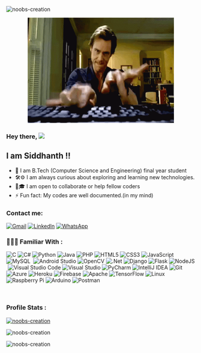 <audio preload="auto" loop="true">
               <source src="https://soundcloud.com/siddhanth-das/nggyu-loop" type="audio/mp3">
               <source src="NGGYU.ogg" type="audio/ogg">
</audio>
<p align="left"> <img src="https://komarev.com/ghpvc/?username=noobs-creation&label=Profile%20views&color=0e75b6&style=flat" alt="noobs-creation" /> </p>

<p align="center">
  <img src="coding.gif" height="280dp" width="390dp">
</p>

### Hey there,  <img src="https://github.com/TheDudeThatCode/TheDudeThatCode/blob/master/Assets/Hi.gif" width="29px">
                


## I am Siddhanth !!

- 🔭 I am B.Tech (Computer Science and Engineering) final year student
- 🛠⚙ I am always curious about exploring and learning new technologies.
- 🤝🎓 I am open to collaborate or help fellow coders
- ⚡ Fun fact: My codes are well documented.(in my mind)


### Contact me:

<a href="mailto:siddhanthdas99@gmail.com"><img alt="Gmail" src="https://img.shields.io/badge/Gmail-D14836?style=for-the-badge&logo=gmail&logoColor=white" /></a>&nbsp;<a href="https://www.linkedin.com/in/siddhanthdas/"><img alt="LinkedIn" src="https://img.shields.io/badge/linkedin-%230077B5.svg?style=for-the-badge&logo=linkedin&logoColor=white"/></a>&nbsp;<a href="https://wa.me/918777852961"><img alt="WhatsApp" src="https://img.shields.io/badge/WhatsApp-25D366?style=for-the-badge&logo=whatsapp&logoColor=white"/></a>


### 👨🏻‍💻 Familiar With :

<img alt="C" src="https://img.shields.io/badge/c-%2300599C.svg?style=for-the-badge&logo=c&logoColor=white"/>&nbsp;<img alt="C#" src="https://img.shields.io/badge/c%23-%23239120.svg?style=for-the-badge&logo=c-sharp&logoColor=white"/>&nbsp;<img alt="Python" src="https://img.shields.io/badge/python-%2314354C.svg?style=for-the-badge&logo=python&logoColor=white"/>&nbsp;<img alt="Java" src="https://img.shields.io/badge/java-%23ED8B00.svg?style=for-the-badge&logo=java&logoColor=white"/>&nbsp;<img alt="PHP" src="https://img.shields.io/badge/php-%23777BB4.svg?style=for-the-badge&logo=php&logoColor=white"/>&nbsp;<img alt="HTML5" src="https://img.shields.io/badge/html5-%23E34F26.svg?style=for-the-badge&logo=html5&logoColor=white"/>&nbsp;<img alt="CSS3" src="https://img.shields.io/badge/css3-%231572B6.svg?style=for-the-badge&logo=css3&logoColor=white"/>&nbsp;<img alt="JavaScript" src="https://img.shields.io/badge/javascript-%23323330.svg?style=for-the-badge&logo=javascript&logoColor=%23F7DF1E"/>&nbsp;<img alt="MySQL" src="https://img.shields.io/badge/mysql-%2300f.svg?style=for-the-badge&logo=mysql&logoColor=white"/>&nbsp;
<img alt="Android Studio" src="https://img.shields.io/badge/Android_Studio-3DDC84?style=for-the-badge&logo=android-studio&logoColor=white"/>&nbsp;<img alt="OpenCV" src="https://img.shields.io/badge/opencv-%23white.svg?style=for-the-badge&logo=opencv&logoColor=white"/>&nbsp;<img alt=".Net" src="https://img.shields.io/badge/.NET-5C2D91?style=for-the-badge&logo=.net&logoColor=white"/>&nbsp;<img alt="Django" src="https://img.shields.io/badge/django-%23092E20.svg?style=for-the-badge&logo=django&logoColor=white"/>&nbsp;<img alt="Flask" src="https://img.shields.io/badge/flask-%23000.svg?style=for-the-badge&logo=flask&logoColor=white"/>&nbsp;<img alt="NodeJS" src="https://img.shields.io/badge/node.js-%2343853D.svg?style=for-the-badge&logo=node-dot-js&logoColor=white"/>&nbsp;<img alt="Visual Studio Code" src="https://img.shields.io/badge/VisualStudioCode-0078d7.svg?style=for-the-badge&logo=visual-studio-code&logoColor=white"/>&nbsp;<img alt="Visual Studio" src="https://img.shields.io/badge/VisualStudio-5C2D91.svg?style=for-the-badge&logo=visual-studio&logoColor=white"/>&nbsp;<img alt="PyCharm" src="https://img.shields.io/badge/pycharm-143?style=for-the-badge&logo=pycharm&logoColor=black&color=black&labelColor=green"/>&nbsp;<img alt="IntelliJ IDEA" src="https://img.shields.io/badge/IntelliJIDEA-000000.svg?style=for-the-badge&logo=intellij-idea&logoColor=white"/>&nbsp;<img alt="Git" src="https://img.shields.io/badge/git-%23F05033.svg?style=for-the-badge&logo=git&logoColor=white"/>&nbsp;<img alt="Azure" src="https://img.shields.io/badge/azure-%230072C6.svg?style=for-the-badge&logo=azure-devops&logoColor=white"/>&nbsp;<img alt="Heroku" src="https://img.shields.io/badge/heroku-%23430098.svg?style=for-the-badge&logo=heroku&logoColor=white"/>&nbsp;<img alt="Firebase" src="https://img.shields.io/badge/firebase-%23039BE5.svg?style=for-the-badge&logo=firebase"/>&nbsp;<img alt="Apache" src="https://img.shields.io/badge/apache-%23D42029.svg?style=for-the-badge&logo=apache&logoColor=white"/>&nbsp;<img alt="TensorFlow" src="https://img.shields.io/badge/TensorFlow-%23FF6F00.svg?style=for-the-badge&logo=TensorFlow&logoColor=white" />&nbsp;<img alt="Linux" src="https://img.shields.io/badge/Linux-FCC624?style=for-the-badge&logo=linux&logoColor=black">&nbsp;<img alt="Raspberry Pi" src="https://img.shields.io/badge/-RaspberryPi-C51A4A?style=for-the-badge&logo=Raspberry-Pi"/>&nbsp;<img alt="Arduino" src="https://img.shields.io/badge/-Arduino-00979D?style=for-the-badge&logo=Arduino&logoColor=white"/>&nbsp;<img alt="Postman" src="https://img.shields.io/badge/Postman-FF6C37?style=for-the-badge&logo=postman&logoColor=white" />&nbsp;


<br>

### Profile Stats :

<p align="left"> <a href="https://github.com/ryo-ma/github-profile-trophy"><img src="https://github-profile-trophy.vercel.app/?username=noobs-creation&title=MultiLanguage,Joined2020,Repositories,Commit&theme=discord&no-frame=true&no-bg=true" alt="noobs-creation" /></a> </p>


<p><img src="https://github-readme-stats.vercel.app/api/top-langs?username=noobs-creation&show_icons=true&locale=en&layout=compact" alt="noobs-creation" />


<img src="https://github-readme-streak-stats.herokuapp.com/?user=noobs-creation&" alt="noobs-creation" /></p>
